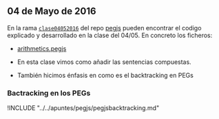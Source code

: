 ## 04 de Mayo de 2016

En la rama [`clase04052016`](https://github.com/crguezl/pegjscalc/tree/clase04052016) del repo 
[pegjs](https://github.com/crguezl/pegjscalc/tree/clase04052016) pueden encontrar el codigo explicado y desarrollado en la clase del 04/05. En concreto los ficheros:

* [arithmetics.pegjs](https://github.com/crguezl/pegjscalc/blob/clase04052016/views/pl0.pegjs#L23-L33)

* En esta clase vimos como añadir las sentencias compuestas.
* También hicimos énfasis en como es el backtracking en PEGs

### Bactracking en los PEGs

!INCLUDE "../../apuntes/pegjs/pegjsbacktracking.md"
